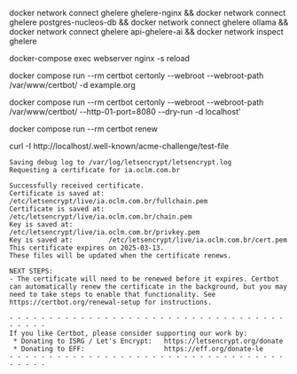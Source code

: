 docker network connect ghelere ghelere-nginx && docker network connect ghelere postgres-nucleos-db && docker network connect ghelere ollama && docker network connect ghelere api-ghelere-ai && docker network inspect ghelere

docker-compose exec webserver nginx -s reload

docker compose run --rm  certbot certonly --webroot --webroot-path /var/www/certbot/ -d example.org

docker compose run --rm certbot certonly --webroot --webroot-path /var/www/certbot/ --http-01-port=8080 --dry-run -d localhost'

docker compose run --rm certbot renew

curl -I http://localhost/.well-known/acme-challenge/test-file

```
Saving debug log to /var/log/letsencrypt/letsencrypt.log
Requesting a certificate for ia.oclm.com.br

Successfully received certificate.
Certificate is saved at: /etc/letsencrypt/live/ia.oclm.com.br/fullchain.pem
Certificate is saved at: /etc/letsencrypt/live/ia.oclm.com.br/chain.pem
Key is saved at:         /etc/letsencrypt/live/ia.oclm.com.br/privkey.pem
Key is saved at:         /etc/letsencrypt/live/ia.oclm.com.br/cert.pem
This certificate expires on 2025-03-13.
These files will be updated when the certificate renews.

NEXT STEPS:
- The certificate will need to be renewed before it expires. Certbot can automatically renew the certificate in the background, but you may need to take steps to enable that functionality. See https://certbot.org/renewal-setup for instructions.

- - - - - - - - - - - - - - - - - - - - - - - - - - - - - - - - - - - - - - - -
If you like Certbot, please consider supporting our work by:
 * Donating to ISRG / Let's Encrypt:   https://letsencrypt.org/donate
 * Donating to EFF:                    https://eff.org/donate-le
- - - - - - - - - - - - - - - - - - - - - - - - - - - - - - - - - - - - - - - -
```
